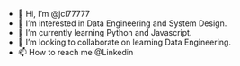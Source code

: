 - 👋 Hi, I’m @jcl77777
- 👀 I’m interested in Data Engineering and System Design.
- 🌱 I’m currently learning Python and Javascript. 
- 💞️ I’m looking to collaborate on learning Data Engineering.
- 📫 How to reach me @Linkedin 

<!---
jcl77777/jcl77777 is a ✨ special ✨ repository because its `README.md` (this file) appears on your GitHub profile.
You can click the Preview link to take a look at your changes.
--->

